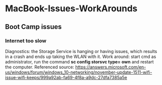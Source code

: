# MacBook-Issues-WorkArounds

## Boot Camp issues
### Internet too slow
Diagnostics:  the Storage Service is hanging or having issues, which results in a
crash and ends up taking the WLAN with it.
Work around: start cmd as administrator, run the command **sc config storsvc type= own** and restart the computer.
Referenced source: https://answers.microsoft.com/en-us/windows/forum/windows_10-networking/november-update-1511-wifi-issue-wifi-keeps/999a92ab-fa69-4f8a-a9dc-27dfa7385a5e
